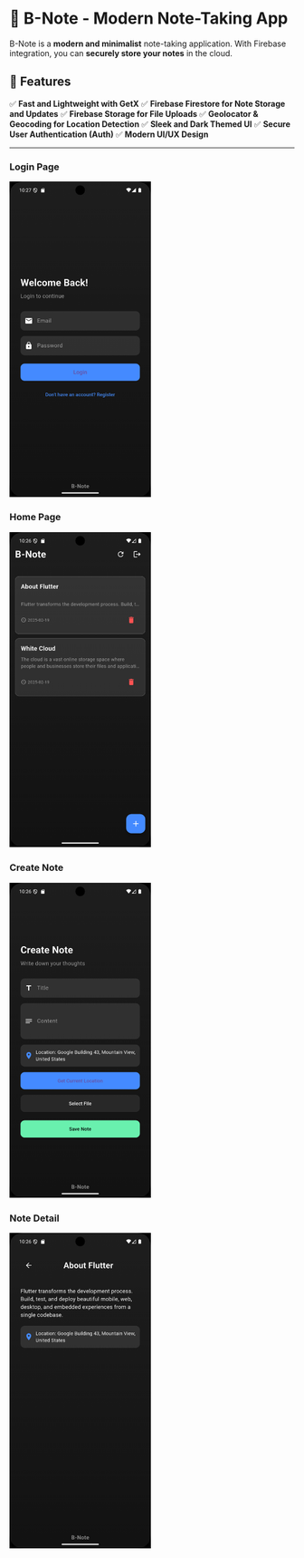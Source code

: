 # 📝 B-Note - Modern Note-Taking App

B-Note is a **modern and minimalist** note-taking application.
With Firebase integration, you can **securely store your notes** in the cloud.

## 🚀 Features

✅ **Fast and Lightweight with GetX**
✅ **Firebase Firestore for Note Storage and Updates**
✅ **Firebase Storage for File Uploads**
✅ **Geolocator & Geocoding for Location Detection**
✅ **Sleek and Dark Themed UI**
✅ **Secure User Authentication (Auth)**
✅ **Modern UI/UX Design**

---

### **Login Page**
<img src="/screenshots/login.png" alt="Login Screen" width="250"/>

### **Home Page**
<img src="/screenshots/home.png" alt="Home Screen" width="250"/>

### **Create Note**
<img src="/screenshots/create.png" alt="Home Screen" width="250"/>

### **Note Detail**
<img src="/screenshots/detail.png" alt="Home Screen" width="250"/>